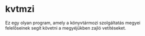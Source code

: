# kvtmzi
Ez egy olyan program, amely a könyvtármozi szolgáltatás megyei felelőseinek segít követni a megyéjükben zajló vetítéseket.
